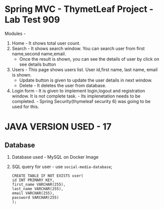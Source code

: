 # Spring MVC - ThymetLeaf Project - Lab Test 909
Modules - 
1) Home - It shows total user count.
2) Search - It shows search window. You can search user from first name,second name,email.
    - Once the result is shown, you can see the details of user by click on see details button
3) Users - This page shows users list. User id,first name, last name, email is shown.
    - Update button is given to update the user details in next window.
    - Delete - It deletes the user from database.
4) Login form - It is given to implement login,logout and registration window. It is not complete task.
        - Its implenetation needs to be completed.
        - Spring Security(thymeleaf security 6) was going to be used for this.

# JAVA VERSION USED - 17

## Database 
1) Database used - MySQL on Docker Image
2) SQL query for user -
      use `social-media-database`;

       CREATE TABLE IF NOT EXISTS user(
       id INT PRIMARY KEY,
       first_name VARCHAR(255),
       last_name VARCHAR(255),
       email VARCHAR(255),
       password VARCHAR(255)
       );
